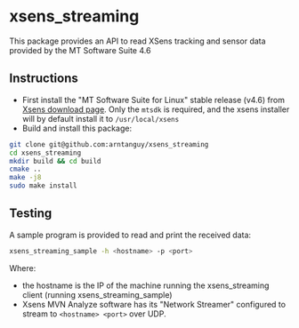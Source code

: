 # xsens_streaming

This package provides an API to read XSens tracking and sensor data provided by the MT Software Suite 4.6

## Instructions

- First install the "MT Software Suite for Linux" stable release (v4.6) from [Xsens download page](https://www.xsens.com/software-downloads). Only the `mtsdk` is required, and the xsens installer will by default install it to `/usr/local/xsens`
- Build and install this package:

```sh
git clone git@github.com:arntanguy/xsens_streaming
cd xsens_streaming
mkdir build && cd build
cmake ..
make -j8
sudo make install
```
## Testing

A sample program is provided to read and print the received data:

```sh
xsens_streaming_sample -h <hostname> -p <port>
```

Where:
- the hostname is the IP of the machine running the xsens_streaming client (running xsens_streaming_sample)
- Xsens MVN Analyze software has its "Network Streamer" configured to stream to `<hostname> <port>` over UDP.